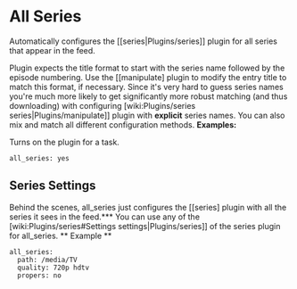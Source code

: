 # All Series

Automatically configures the [[series|Plugins/series]] plugin for all series that appear in the feed.

Plugin expects the title format to start with the series name followed by the episode numbering. Use the [[manipulate] plugin to modify the entry title to match this format, if necessary. Since it's very hard to guess series names you're much more likely to get significantly more robust matching (and thus downloading) with configuring [wiki:Plugins/series series|Plugins/manipulate]] plugin with **explicit** series names. You can also mix and match all different configuration methods.
**Examples:**

Turns on the plugin for a task.


    all_series: yes


## Series Settings

Behind the scenes, all_series just configures the [[series] plugin with all the series it sees in the feed.*** You can use any of the [wiki:Plugins/series#Settings settings|Plugins/series]] of the series plugin for all_series.
** Example **


    all_series:
      path: /media/TV
      quality: 720p hdtv
      propers: no

